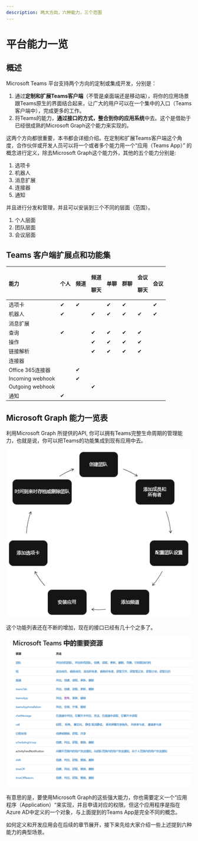 ```yaml
---
description: 两大方向，六种能力，三个范围
---
```


# 平台能力一览

## 概述

Microsoft Teams 平台支持两个方向的定制或集成开发，分别是：

1. 通过**定制和扩展Teams客户端**（不管是桌面端还是移动端），将你的应用场景跟Teams原生的界面结合起来，让广大的用户可以在一个集中的入口（Teams客户端中），完成更多的工作。
2. 将Teams的能力，**通过接口的方式，整合到你的应用系统**中去。这个是借助于已经很成熟的Microsoft Graph这个能力来实现的。

这两个方向都很重要，本书都会详细介绍。在定制和扩展Teams客户端这个角度，合作伙伴或开发人员可以将一个或者多个能力用一个“应用（Teams App）” 的概念进行定义，除去Microsoft Graph这个能力外，其他的五个能力分别是:

1. 选项卡
2. 机器人
3. 消息扩展
4. 连接器
5. 通知

并且进行分发和管理，并且可以安装到三个不同的层面（范围）。

1. 个人层面
2. 团队层面
3. 会议层面

## Teams 客户端扩展点和功能集

<table>
  <thead>
    <tr>
      <th style="text-align:left"><b>&#x80FD;&#x529B;</b>
      </th>
      <th style="text-align:left"><b>&#x4E2A;&#x4EBA;</b>
      </th>
      <th style="text-align:left"><b>&#x9891;&#x9053;</b>
      </th>
      <th style="text-align:left">
        <p><b>&#x9891;&#x9053;</b>
        </p>
        <p><b>&#x804A;&#x5929;</b>
        </p>
      </th>
      <th style="text-align:left"><b>&#x5355;&#x804A;</b>
      </th>
      <th style="text-align:left"><b>&#x7FA4;&#x804A;</b>
      </th>
      <th style="text-align:left">
        <p><b>&#x4F1A;&#x8BAE;</b>
        </p>
        <p><b>&#x804A;&#x5929;</b>
        </p>
      </th>
      <th style="text-align:left"><b>&#x4F1A;&#x8BAE;</b>
      </th>
    </tr>
  </thead>
  <tbody>
    <tr>
      <td style="text-align:left">&#x9009;&#x9879;&#x5361;</td>
      <td style="text-align:left">&#x2714;</td>
      <td style="text-align:left">&#x2714;</td>
      <td style="text-align:left"></td>
      <td style="text-align:left">&#x2714;</td>
      <td style="text-align:left">&#x2714;</td>
      <td style="text-align:left"></td>
      <td style="text-align:left">&#x2714;</td>
    </tr>
    <tr>
      <td style="text-align:left">&#x673A;&#x5668;&#x4EBA;</td>
      <td style="text-align:left">&#x2714;</td>
      <td style="text-align:left"></td>
      <td style="text-align:left">&#x2714;</td>
      <td style="text-align:left">&#x2714;</td>
      <td style="text-align:left">&#x2714;</td>
      <td style="text-align:left">&#x2714;</td>
      <td style="text-align:left">&#x2714;</td>
    </tr>
    <tr>
      <td style="text-align:left">&#x6D88;&#x606F;&#x6269;&#x5C55;</td>
      <td style="text-align:left"></td>
      <td style="text-align:left"></td>
      <td style="text-align:left"></td>
      <td style="text-align:left"></td>
      <td style="text-align:left"></td>
      <td style="text-align:left"></td>
      <td style="text-align:left"></td>
    </tr>
    <tr>
      <td style="text-align:left">&#x67E5;&#x8BE2;</td>
      <td style="text-align:left">&#x2714;</td>
      <td style="text-align:left"></td>
      <td style="text-align:left">&#x2714;</td>
      <td style="text-align:left">&#x2714;</td>
      <td style="text-align:left">&#x2714;</td>
      <td style="text-align:left">&#x2714;</td>
      <td style="text-align:left"></td>
    </tr>
    <tr>
      <td style="text-align:left">&#x64CD;&#x4F5C;</td>
      <td style="text-align:left"></td>
      <td style="text-align:left"></td>
      <td style="text-align:left">&#x2714;</td>
      <td style="text-align:left">&#x2714;</td>
      <td style="text-align:left">&#x2714;</td>
      <td style="text-align:left">&#x2714;</td>
      <td style="text-align:left"></td>
    </tr>
    <tr>
      <td style="text-align:left">&#x94FE;&#x63A5;&#x89E3;&#x6790;</td>
      <td style="text-align:left"></td>
      <td style="text-align:left"></td>
      <td style="text-align:left">&#x2714;</td>
      <td style="text-align:left">&#x2714;</td>
      <td style="text-align:left">&#x2714;</td>
      <td style="text-align:left">&#x2714;</td>
      <td style="text-align:left"></td>
    </tr>
    <tr>
      <td style="text-align:left">&#x8FDE;&#x63A5;&#x5668;</td>
      <td style="text-align:left"></td>
      <td style="text-align:left"></td>
      <td style="text-align:left"></td>
      <td style="text-align:left"></td>
      <td style="text-align:left"></td>
      <td style="text-align:left"></td>
      <td style="text-align:left"></td>
    </tr>
    <tr>
      <td style="text-align:left">Office 365&#x8FDE;&#x63A5;&#x5668;</td>
      <td style="text-align:left"></td>
      <td style="text-align:left">&#x2714;</td>
      <td style="text-align:left"></td>
      <td style="text-align:left"></td>
      <td style="text-align:left"></td>
      <td style="text-align:left"></td>
      <td style="text-align:left"></td>
    </tr>
    <tr>
      <td style="text-align:left">Incoming webhook</td>
      <td style="text-align:left"></td>
      <td style="text-align:left">&#x2714;</td>
      <td style="text-align:left"></td>
      <td style="text-align:left"></td>
      <td style="text-align:left"></td>
      <td style="text-align:left"></td>
      <td style="text-align:left"></td>
    </tr>
    <tr>
      <td style="text-align:left">Outgoing webhook</td>
      <td style="text-align:left"></td>
      <td style="text-align:left"></td>
      <td style="text-align:left">&#x2714;</td>
      <td style="text-align:left"></td>
      <td style="text-align:left"></td>
      <td style="text-align:left"></td>
      <td style="text-align:left"></td>
    </tr>
    <tr>
      <td style="text-align:left">&#x901A;&#x77E5;</td>
      <td style="text-align:left">&#x2714;</td>
      <td style="text-align:left"></td>
      <td style="text-align:left"></td>
      <td style="text-align:left"></td>
      <td style="text-align:left"></td>
      <td style="text-align:left"></td>
      <td style="text-align:left"></td>
    </tr>
  </tbody>
</table>

## Microsoft Graph 能力一览表

利用Microsoft Graph 所提供的API, 你可以拥有Teams完整生命周期的管理能力，也就是说，你可以把Teams的功能集成到现有应用中去。

![](../../.gitbook/assets/tu-pian-%20%286%29.png)

这个功能列表还在不断的增加，现在的接口已经有几十个之多了。

![](../../.gitbook/assets/tu-pian-%20%287%29.png)

有意思的是，要使用Microsoft Graph的这些强大能力，你也需要定义一个“应用程序（Application）“来实现，并且申请对应的权限。但这个应用程序是指在Azure AD中定义的一个对象，与上面提到的Teams App是完全不同的概念。

如何定义和开发应用会在后续的章节展开，接下来先给大家介绍一些上述提到六种能力的典型场景。

